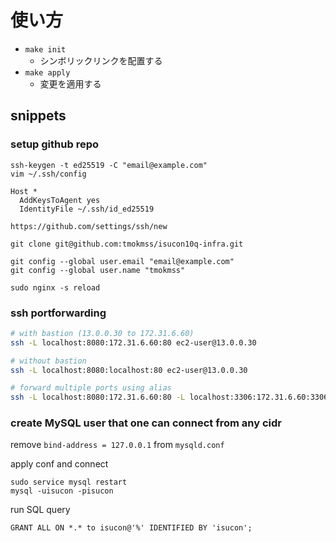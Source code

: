 # 使い方
* `make init`
  * シンボリックリンクを配置する
* `make apply`
  * 変更を適用する

## snippets
### setup github repo
```
ssh-keygen -t ed25519 -C "email@example.com"
vim ~/.ssh/config

Host *
  AddKeysToAgent yes
  IdentityFile ~/.ssh/id_ed25519

https://github.com/settings/ssh/new

git clone git@github.com:tmokmss/isucon10q-infra.git

git config --global user.email "email@example.com"
git config --global user.name "tmokmss"
```

```
sudo nginx -s reload
```

### ssh portforwarding

```sh
# with bastion (13.0.0.30 to 172.31.6.60)
ssh -L localhost:8080:172.31.6.60:80 ec2-user@13.0.0.30

# without bastion
ssh -L localhost:8080:localhost:80 ec2-user@13.0.0.30

# forward multiple ports using alias
ssh -L localhost:8080:172.31.6.60:80 -L localhost:3306:172.31.6.60:3306 ec2
```

### create MySQL user that one can connect from any cidr
remove `bind-address = 127.0.0.1` from `mysqld.conf`

apply conf and connect

```
sudo service mysql restart
mysql -uisucon -pisucon
```

run SQL query
```
GRANT ALL ON *.* to isucon@'%' IDENTIFIED BY 'isucon';
```
